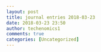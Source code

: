 ```yaml
---
layout: post
title: journal entries 2018-03-23
date: 2018-03-23 23:50
author: techenomics1
comments: true
categories: [Uncategorized]
---
```

